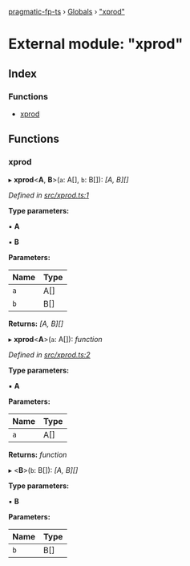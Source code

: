 [pragmatic-fp-ts](../README.md) › [Globals](../globals.md) › ["xprod"](_xprod_.md)

# External module: "xprod"

## Index

### Functions

* [xprod](_xprod_.md#xprod)

## Functions

###  xprod

▸ **xprod**<**A**, **B**>(`a`: A[], `b`: B[]): *[A, B][]*

*Defined in [src/xprod.ts:1](https://github.com/hermann-p/pragmatic-fp-ts/blob/a1a02fb/src/xprod.ts#L1)*

**Type parameters:**

▪ **A**

▪ **B**

**Parameters:**

Name | Type |
------ | ------ |
`a` | A[] |
`b` | B[] |

**Returns:** *[A, B][]*

▸ **xprod**<**A**>(`a`: A[]): *function*

*Defined in [src/xprod.ts:2](https://github.com/hermann-p/pragmatic-fp-ts/blob/a1a02fb/src/xprod.ts#L2)*

**Type parameters:**

▪ **A**

**Parameters:**

Name | Type |
------ | ------ |
`a` | A[] |

**Returns:** *function*

▸ <**B**>(`b`: B[]): *[A, B][]*

**Type parameters:**

▪ **B**

**Parameters:**

Name | Type |
------ | ------ |
`b` | B[] |
